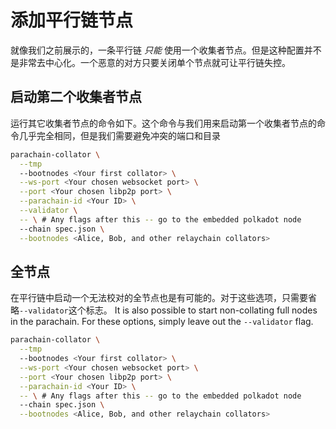 # 添加平行链节点

就像我们之前展示的，一条平行链 _只能_ 使用一个收集者节点。但是这种配置并不是非常去中心化。一个恶意的对方只要关闭单个节点就可让平行链失控。


## 启动第二个收集者节点

运行其它收集者节点的命令如下。这个命令与我们用来启动第一个收集者节点的命令几乎完全相同，但是我们需要避免冲突的端口和目录


```bash
parachain-collator \
  --tmp
  --bootnodes <Your first collator> \
  --ws-port <Your chosen websocket port> \
  --port <Your chosen libp2p port> \
  --parachain-id <Your ID> \
  --validator \
  -- \ # Any flags after this -- go to the embedded polkadot node
  --chain spec.json \
  --bootnodes <Alice, Bob, and other relaychain collators>
```

## 全节点

在平行链中启动一个无法校对的全节点也是有可能的。对于这些选项，只需要省略`--validator`这个标志。
It is also possible to start non-collating full nodes in the parachain. For these options, simply
leave out the `--validator` flag.

```bash
parachain-collator \
  --tmp
  --bootnodes <Your first collator> \
  --ws-port <Your chosen websocket port> \
  --port <Your chosen libp2p port> \
  --parachain-id <Your ID> \
  -- \ # Any flags after this -- go to the embedded polkadot node
  --chain spec.json \
  --bootnodes <Alice, Bob, and other relaychain collators>
```
